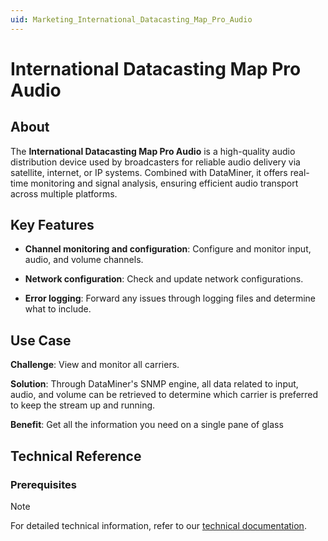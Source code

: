 ```yaml
---
uid: Marketing_International_Datacasting_Map_Pro_Audio
---
```


# International Datacasting Map Pro Audio

## About

The **International Datacasting Map Pro Audio** is a high-quality audio distribution device used by broadcasters for reliable audio delivery via satellite, internet, or IP systems. Combined with DataMiner, it offers real-time monitoring and signal analysis, ensuring efficient audio transport across multiple platforms.

## Key Features

- **Channel monitoring and configuration**: Configure and monitor input, audio, and volume channels.

- **Network configuration**: Check and update network configurations.

- **Error logging**: Forward any issues through logging files and determine what to include.

## Use Case

**Challenge**: View and monitor all carriers.

**Solution**: Through DataMiner's SNMP engine, all data related to input, audio, and volume can be retrieved to determine which carrier is preferred to keep the stream up and running.

**Benefit**: Get all the information you need on a single pane of glass

## Technical Reference

### Prerequisites

> [!NOTE]
> For detailed technical information, refer to our [technical documentation](xref:Connector_help_International_Datacasting_Map_Pro_Audio).
